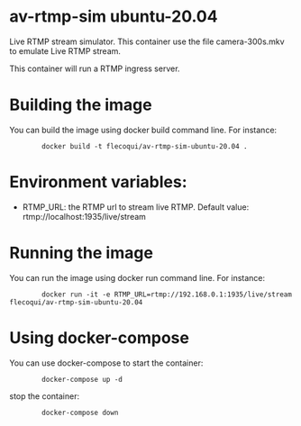 # av-rtmp-sim ubuntu-20.04
Live RTMP stream simulator.
This container use the file camera-300s.mkv to emulate Live RTMP stream.

This container will run a RTMP ingress server.

# Building the image
You can build the image using docker build command line.
For instance:

            docker build -t flecoqui/av-rtmp-sim-ubuntu-20.04 .


# Environment variables:

- RTMP_URL: the RTMP url to stream live RTMP. Default value: rtmp://localhost:1935/live/stream

# Running the image
You can run the image using docker run command line.
For instance:

            docker run -it -e RTMP_URL=rtmp://192.168.0.1:1935/live/stream flecoqui/av-rtmp-sim-ubuntu-20.04 


# Using docker-compose
You can use docker-compose to start the container:

            docker-compose up -d

stop the container:

            docker-compose down



